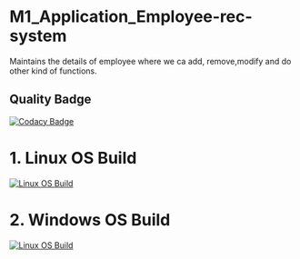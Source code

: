 # M1_Application_Employee-rec-system
Maintains the details of employee where we ca add, remove,modify and do other kind of functions.

## Quality Badge
[![Codacy Badge](https://app.codacy.com/project/badge/Grade/da1e0e40d3154aa6b1874f619149f062)](https://www.codacy.com/gh/prasantsoy/M1_Application_Employee-rec-system/dashboard?utm_source=github.com&amp;utm_medium=referral&amp;utm_content=prasantsoy/M1_Application_Employee-rec-system&amp;utm_campaign=Badge_Grade)

# 1. Linux OS Build
[![Linux OS Build](https://github.com/prasantsoy/M1_Application_Employee-rec-system/actions/workflows/c-cpp.yml/badge.svg)](https://github.com/prasantsoy/M1_Application_Employee-rec-system/actions/workflows/c-cpp.yml)

# 2. Windows OS Build
[![Linux OS Build](https://github.com/prasantsoy/M1_Application_Employee-rec-system/actions/workflows/wind-c-cpp.yml/badge.svg)](https://github.com/prasantsoy/M1_Application_Employee-rec-system/actions/workflows/wind-c-cpp.yml)
